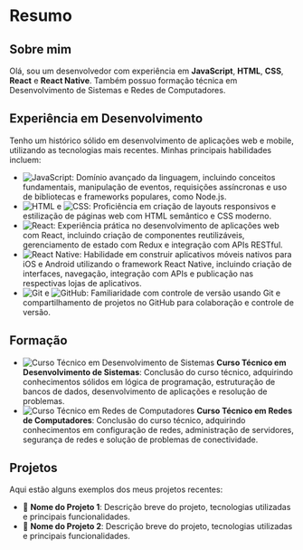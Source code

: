 # Resumo

## Sobre mim
Olá, sou um desenvolvedor com experiência em **JavaScript**, **HTML**, **CSS**, **React** e **React Native**. Também possuo formação técnica em Desenvolvimento de Sistemas e Redes de Computadores.

## Experiência em Desenvolvimento
Tenho um histórico sólido em desenvolvimento de aplicações web e mobile, utilizando as tecnologias mais recentes. Minhas principais habilidades incluem:

- ![JavaScript](https://img.shields.io/badge/-JavaScript-yellow): Domínio avançado da linguagem, incluindo conceitos fundamentais, manipulação de eventos, requisições assíncronas e uso de bibliotecas e frameworks populares, como Node.js.
- ![HTML](https://img.shields.io/badge/-HTML-orange) e ![CSS](https://img.shields.io/badge/-CSS-blue): Proficiência em criação de layouts responsivos e estilização de páginas web com HTML semântico e CSS moderno.
- ![React](https://img.shields.io/badge/-React-blue): Experiência prática no desenvolvimento de aplicações web com React, incluindo criação de componentes reutilizáveis, gerenciamento de estado com Redux e integração com APIs RESTful.
- ![React Native](https://img.shields.io/badge/-React_Native-61DAFB): Habilidade em construir aplicativos móveis nativos para iOS e Android utilizando o framework React Native, incluindo criação de interfaces, navegação, integração com APIs e publicação nas respectivas lojas de aplicativos.
- ![Git](https://img.shields.io/badge/-Git-black) e ![GitHub](https://img.shields.io/badge/-GitHub-lightgrey): Familiaridade com controle de versão usando Git e compartilhamento de projetos no GitHub para colaboração e controle de versão.

## Formação
- ![Curso Técnico em Desenvolvimento de Sistemas](https://img.shields.io/badge/-Desenvolvimento_de_Sistemas-green) **Curso Técnico em Desenvolvimento de Sistemas**: Conclusão do curso técnico, adquirindo conhecimentos sólidos em lógica de programação, estruturação de bancos de dados, desenvolvimento de aplicações e resolução de problemas.
- ![Curso Técnico em Redes de Computadores](https://img.shields.io/badge/-Redes_de_Computadores-red) **Curso Técnico em Redes de Computadores**: Conclusão do curso técnico, adquirindo conhecimentos em configuração de redes, administração de servidores, segurança de redes e solução de problemas de conectividade.

## Projetos
Aqui estão alguns exemplos dos meus projetos recentes:

- 🚀 **Nome do Projeto 1**: Descrição breve do projeto, tecnologias utilizadas e principais funcionalidades.
- 🚀 **Nome do Projeto 2**: Descrição breve do projeto, tecnologias utilizadas e principais funcionalidades.
